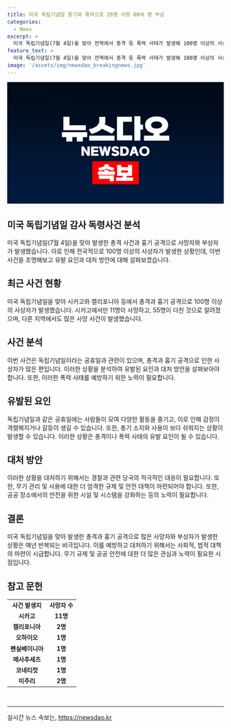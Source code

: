 ```yaml
---
title: 미국 독립기념일 총기와 폭력으로 26명 사망 80여 명 부상
categories:
  - News
excerpt: >
  미국 독립기념일(7월 4일)을 맞아 전역에서 총격 등 폭력 사태가 발생해 100명 이상의 사상자가 발생했다. 일리노이주(주) 시카고 등에서만 최소 26명이 숨지고 80명 이상이 다쳤으며, 국경일에도 불구하고 총격 사건이 잇따라 발생했다. 이로써 미국 독립기념일은 연중 미 국내에서 총격 사건이 가장 많은 날로 꼽히고 있으며, 이날을 전후해 급증하는 사상자 수는 지속되고 있다.
feature_text: >
  미국 독립기념일(7월 4일)을 맞아 전역에서 총격 등 폭력 사태가 발생해 100명 이상의 사상자가 발생했다. 일리노이주(주) 시카고 등에서만 최소 26명이 숨지고 80명 이상이 다쳤으며, 국경일에도 불구하고 총격 사건이 잇따라 발생했다. 이로써 미국 독립기념일은 연중 미 국내에서 총격 사건이 가장 많은 날로 꼽히고 있으며, 이날을 전후해 급증하는 사상자 수는 지속되고 있다.
image: '/assets/img/newsdao_breakingnews.jpg'
---
```


<p><img src="/assets/img/newsdao_breakingnews.jpg" alt="bookingtag 속보" /></p>

<h2 data-ke-size="size26">미국 독립기념일 감사 독령사건 분석</h2>

<p data-ke-size="size16">미국 독립기념일(7월 4일)을 맞아 발생한 총격 사건과 흉기 공격으로 사망자와 부상자가 발생했습니다. 이로 인해 전국적으로 100명 이상의 사상자가 발생한 상황인데, 이번 사건을 조명해보고 유발 요인과 대처 방안에 대해 살펴보겠습니다.</p>

<h2 data-ke-size="size24">최근 사건 현황</h2>

<p data-ke-size="size16">미국 독립기념일을 맞아 시카고와 캘리포니아 등에서 총격과 흉기 공격으로 100명 이상의 사상자가 발생했습니다. 시카고에서만 11명이 사망하고, 55명이 다친 것으로 알려졌으며, 다른 지역에서도 많은 사망 사건이 발생했습니다.</p>

<h2 data-ke-size="size24">사건 분석</h2>

<p data-ke-size="size16">이번 사건은 독립기념일이라는 공휴일과 관련이 있으며, 총격과 흉기 공격으로 인한 사상자가 많은 편입니다. 이러한 상황을 분석하여 유발된 요인과 대처 방안을 살펴보아야 합니다. 또한, 이러한 폭력 사태를 예방하기 위한 노력이 필요합니다.</p>

<h2 data-ke-size="size24">유발된 요인</h2>

<p data-ke-size="size16">독립기념일과 같은 공휴일에는 사람들이 모여 다양한 활동을 즐기고, 이로 인해 감정이 격렬해지거나 갈등이 생길 수 있습니다. 또한, 총기 소지와 사용이 보다 쉬워지는 상황이 발생할 수 있습니다. 이러한 상황은 총격이나 폭력 사태의 유발 요인이 될 수 있습니다.</p>

<h2 data-ke-size="size24">대처 방안</h2>

<p data-ke-size="size16">이러한 상황을 대처하기 위해서는 경찰과 관련 당국의 적극적인 대응이 필요합니다. 또한, 무기 관리 및 사용에 대한 더 엄격한 규제 및 안전 대책이 마련되어야 합니다. 또한, 공공 장소에서의 안전을 위한 시설 및 시스템을 강화하는 등의 노력이 필요합니다.</p>

<h2 data-ke-size="size24">결론</h2>

<p data-ke-size="size16">미국 독립기념일을 맞아 발생한 총격과 흉기 공격으로 많은 사망자와 부상자가 발생한 상황은 매년 반복되는 비극입니다. 이를 예방하고 대처하기 위해서는 사회적, 법적 대책의 마련이 시급합니다. 무기 규제 및 공공 안전에 대한 더 많은 관심과 노력이 필요한 시점입니다.</p>

<h2 data-ke-size="size24">참고 문헌</h2>

<table>
    <tr>
        <td style="text-align: center; height: 17px;"><b>사건 발생지</b></td>
        <td style="text-align: center; height: 17px;"><b>사망자 수</b></td>
    </tr>
    <tr>
        <td style="text-align: center; height: 17px;"><b>시카고</b></td>
        <td style="text-align: center; height: 17px;"><b>11명</b></td>
    </tr>
    <tr>
        <td style="text-align: center; height: 17px;"><b>캘리포니아</b></td>
        <td style="text-align: center; height: 17px;"><b>2명</b></td>
    </tr>
    <tr>
        <td style="text-align: center; height: 17px;"><b>오하이오</b></td>
        <td style="text-align: center; height: 17px;"><b>1명</b></td>
    </tr>
    <tr>
        <td style="text-align: center; height: 17px;"><b>펜실베이니아</b></td>
        <td style="text-align: center; height: 17px;"><b>1명</b></td>
    </tr>
    <tr>
        <td style="text-align: center; height: 17px;"><b>메사추세츠</b></td>
        <td style="text-align: center; height: 17px;"><b>1명</b></td>
    </tr>
    <tr>
        <td style="text-align: center; height: 17px;"><b>코네티컷</b></td>
        <td style="text-align: center; height: 17px;"><b>1명</b></td>
    </tr>
    <tr>
        <td style="text-align: center; height: 17px;"><b>미주리</b></td>
        <td style="text-align: center; height: 17px;"><b>2명</b></td>
    </tr>
</table>

<p data-ke-size="size16">&nbsp;</p>

<p><hr></p>
실시간 뉴스 속보는, <a href="https://newsdao.kr" rel="dofollow">https://newsdao.kr</a>


